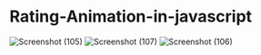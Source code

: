 # Rating-Animation-in-javascript
![Screenshot (105)](https://github.com/Aashif10/Rating-Animation-in-javascript/assets/163505856/bf38c09e-234a-452a-925f-618f970b79cb)
![Screenshot (107)](https://github.com/Aashif10/Rating-Animation-in-javascript/assets/163505856/08a611fd-6424-49c2-ba37-82ec79226715)
![Screenshot (106)](https://github.com/Aashif10/Rating-Animation-in-javascript/assets/163505856/13618d80-dc1f-4a0c-a412-8a9b14031128)
